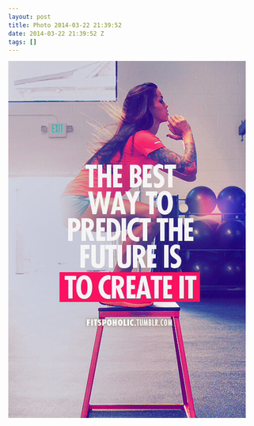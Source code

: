 ```yaml
---
layout: post
title: Photo 2014-03-22 21:39:52
date: 2014-03-22 21:39:52 Z
tags: []
---
```

![](/media/2014/03/80397375558.jpg)
